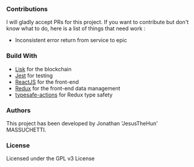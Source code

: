 ### Contributions

I will gladly accept PRs for this project. If you want to contribute but don't know what to do, here is a list of things that need work :

- Inconsistent error return from service to epic

### Build With

* [Lisk](https://lisk.io) for the blockchain
* [Jest](http://jestjs.io) for testing
* [ReactJS](https://reactjs.org) for the front-end
* [Redux]() for the front-end data management
* [typesafe-actions](https://github.com/piotrwitek/typesafe-actions) for Redux type safety 

### Authors

This project has been developed by Jonathan 'JesusTheHun' MASSUCHETTI.

### License

Licensed under the GPL v3 License
